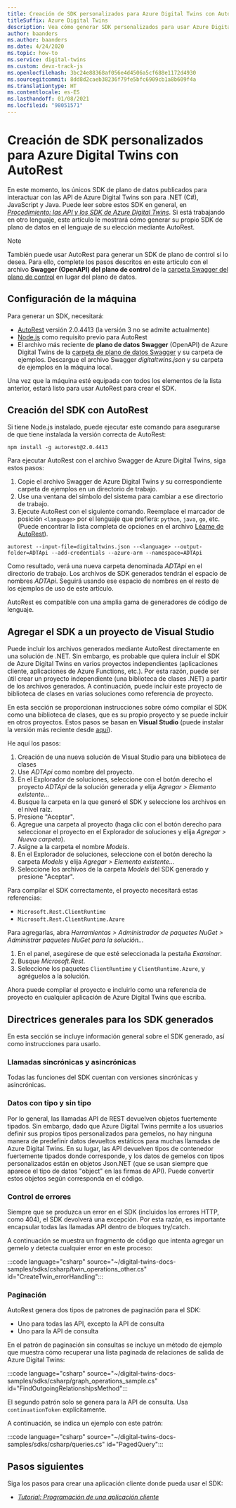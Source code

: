 ```yaml
---
title: Creación de SDK personalizados para Azure Digital Twins con AutoRest
titleSuffix: Azure Digital Twins
description: Vea cómo generar SDK personalizados para usar Azure Digital Twins con lenguajes distintos de C#.
author: baanders
ms.author: baanders
ms.date: 4/24/2020
ms.topic: how-to
ms.service: digital-twins
ms.custom: devx-track-js
ms.openlocfilehash: 3bc24e88368af056e4d4506a5cf688e1172d4930
ms.sourcegitcommit: 8dd8d2caeb38236f79fe5bfc6909cb1a8b609f4a
ms.translationtype: HT
ms.contentlocale: es-ES
ms.lasthandoff: 01/08/2021
ms.locfileid: "98051571"
---
```

# <a name="create-custom-sdks-for-azure-digital-twins-using-autorest"></a>Creación de SDK personalizados para Azure Digital Twins con AutoRest

En este momento, los únicos SDK de plano de datos publicados para interactuar con las API de Azure Digital Twins son para .NET (C#), JavaScript y Java. Puede leer sobre estos SDK en general, en [*Procedimiento: las API y los SDK de Azure Digital Twins*](how-to-use-apis-sdks.md). Si está trabajando en otro lenguaje, este artículo le mostrará cómo generar su propio SDK de plano de datos en el lenguaje de su elección mediante AutoRest.

>[!NOTE]
> También puede usar AutoRest para generar un SDK de plano de control si lo desea. Para ello, complete los pasos descritos en este artículo con el archivo **Swagger (OpenAPI) del plano de control** de la [carpeta Swagger del plano de control](https://github.com/Azure/azure-rest-api-specs/tree/master/specification/digitaltwins/resource-manager/Microsoft.DigitalTwins/) en lugar del plano de datos.

## <a name="set-up-your-machine"></a>Configuración de la máquina

Para generar un SDK, necesitará:
* [AutoRest](https://github.com/Azure/autorest) versión 2.0.4413 (la versión 3 no se admite actualmente)
* [Node.js](https://nodejs.org) como requisito previo para AutoRest
* El archivo más reciente de **plano de datos Swagger** (OpenAPI) de Azure Digital Twins de la [carpeta de plano de datos Swagger](https://github.com/Azure/azure-rest-api-specs/tree/master/specification/digitaltwins/data-plane/Microsoft.DigitalTwins) y su carpeta de ejemplos.  Descargue el archivo Swagger *digitaltwins.json* y su carpeta de ejemplos en la máquina local.

Una vez que la máquina esté equipada con todos los elementos de la lista anterior, estará listo para usar AutoRest para crear el SDK.

## <a name="create-the-sdk-with-autorest"></a>Creación del SDK con AutoRest 

Si tiene Node.js instalado, puede ejecutar este comando para asegurarse de que tiene instalada la versión correcta de AutoRest:
```cmd/sh
npm install -g autorest@2.0.4413
```

Para ejecutar AutoRest con el archivo Swagger de Azure Digital Twins, siga estos pasos:
1. Copie el archivo Swagger de Azure Digital Twins y su correspondiente carpeta de ejemplos en un directorio de trabajo.
2. Use una ventana del símbolo del sistema para cambiar a ese directorio de trabajo.
3. Ejecute AutoRest con el siguiente comando. Reemplace el marcador de posición `<language>` por el lenguaje que prefiera: `python`, `java`, `go`, etc. (Puede encontrar la lista completa de opciones en el archivo [Léame de AutoRest](https://github.com/Azure/autorest)).

```cmd/sh
autorest --input-file=digitaltwins.json --<language> --output-folder=ADTApi --add-credentials --azure-arm --namespace=ADTApi
```

Como resultado, verá una nueva carpeta denominada *ADTApi* en el directorio de trabajo. Los archivos de SDK generados tendrán el espacio de nombres *ADTApi*. Seguirá usando ese espacio de nombres en el resto de los ejemplos de uso de este artículo.

AutoRest es compatible con una amplia gama de generadores de código de lenguaje.

## <a name="add-the-sdk-to-a-visual-studio-project"></a>Agregar el SDK a un proyecto de Visual Studio

Puede incluir los archivos generados mediante AutoRest directamente en una solución de .NET. Sin embargo, es probable que quiera incluir el SDK de Azure Digital Twins en varios proyectos independientes (aplicaciones cliente, aplicaciones de Azure Functions, etc.). Por esta razón, puede ser útil crear un proyecto independiente (una biblioteca de clases .NET) a partir de los archivos generados. A continuación, puede incluir este proyecto de biblioteca de clases en varias soluciones como referencia de proyecto.

En esta sección se proporcionan instrucciones sobre cómo compilar el SDK como una biblioteca de clases, que es su propio proyecto y se puede incluir en otros proyectos. Estos pasos se basan en **Visual Studio** (puede instalar la versión más reciente desde [aquí](https://visualstudio.microsoft.com/downloads/)).

He aquí los pasos:

1. Creación de una nueva solución de Visual Studio para una biblioteca de clases
2. Use *ADTApi* como nombre del proyecto.
3. En el Explorador de soluciones, seleccione con el botón derecho el proyecto *ADTApi* de la solución generada y elija *Agregar > Elemento existente...*
4. Busque la carpeta en la que generó el SDK y seleccione los archivos en el nivel raíz.
5. Presione "Aceptar".
6. Agregue una carpeta al proyecto (haga clic con el botón derecho para seleccionar el proyecto en el Explorador de soluciones y elija *Agregar > Nueva carpeta*).
7. Asigne a la carpeta el nombre *Models*.
8. En el Explorador de soluciones, seleccione con el botón derecho la carpeta *Models* y elija *Agregar > Elemento existente...*
9. Seleccione los archivos de la carpeta *Models* del SDK generado y presione "Aceptar".

Para compilar el SDK correctamente, el proyecto necesitará estas referencias:
* `Microsoft.Rest.ClientRuntime`
* `Microsoft.Rest.ClientRuntime.Azure`

Para agregarlas, abra *Herramientas > Administrador de paquetes NuGet > Administrar paquetes NuGet para la solución...*

1. En el panel, asegúrese de que esté seleccionada la pestaña *Examinar*.
2. Busque *Microsoft.Rest*.
3. Seleccione los paquetes `ClientRuntime` y `ClientRuntime.Azure`, y agréguelos a la solución.

Ahora puede compilar el proyecto e incluirlo como una referencia de proyecto en cualquier aplicación de Azure Digital Twins que escriba.

## <a name="general-guidelines-for-generated-sdks"></a>Directrices generales para los SDK generados

En esta sección se incluye información general sobre el SDK generado, así como instrucciones para usarlo.

### <a name="synchronous-and-asynchronous-calls"></a>Llamadas sincrónicas y asincrónicas

Todas las funciones del SDK cuentan con versiones sincrónicas y asincrónicas.

### <a name="typed-and-untyped-data"></a>Datos con tipo y sin tipo

Por lo general, las llamadas API de REST devuelven objetos fuertemente tipados. Sin embargo, dado que Azure Digital Twins permite a los usuarios definir sus propios tipos personalizados para gemelos, no hay ninguna manera de predefinir datos devueltos estáticos para muchas llamadas de Azure Digital Twins. En su lugar, las API devuelven tipos de contenedor fuertemente tipados donde corresponde, y los datos de gemelos con tipos personalizados están en objetos Json.NET (que se usan siempre que aparece el tipo de datos "object" en las firmas de API). Puede convertir estos objetos según corresponda en el código.

### <a name="error-handling"></a>Control de errores

Siempre que se produzca un error en el SDK (incluidos los errores HTTP, como 404), el SDK devolverá una excepción. Por esta razón, es importante encapsular todas las llamadas API dentro de bloques try/catch.

A continuación se muestra un fragmento de código que intenta agregar un gemelo y detecta cualquier error en este proceso:

:::code language="csharp" source="~/digital-twins-docs-samples/sdks/csharp/twin_operations_other.cs" id="CreateTwin_errorHandling":::

### <a name="paging"></a>Paginación

AutoRest genera dos tipos de patrones de paginación para el SDK:
* Uno para todas las API, excepto la API de consulta
* Uno para la API de consulta

En el patrón de paginación sin consultas se incluye un método de ejemplo que muestra cómo recuperar una lista paginada de relaciones de salida de Azure Digital Twins:

:::code language="csharp" source="~/digital-twins-docs-samples/sdks/csharp/graph_operations_sample.cs" id="FindOutgoingRelationshipsMethod":::

El segundo patrón solo se genera para la API de consulta. Usa `continuationToken` explícitamente.

A continuación, se indica un ejemplo con este patrón:

:::code language="csharp" source="~/digital-twins-docs-samples/sdks/csharp/queries.cs" id="PagedQuery":::

## <a name="next-steps"></a>Pasos siguientes

Siga los pasos para crear una aplicación cliente donde pueda usar el SDK:
* [*Tutorial: Programación de una aplicación cliente*](tutorial-code.md)

